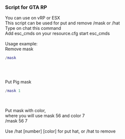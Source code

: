 <h3>Script for GTA RP</h3>

You can use on vRP or ESX
<br>
This script can be used for put and remove /mask or /hat
<br>
Type on chat this command
<br>
Add esc_cmds on your resource.cfg start esc_cmds
<br>
<br>
Usage example: 
<br>
Remove mask 
<br>
```lua
/mask
```
<br>
<br>

Put Pig mask
<br>
```lua
/mask 1
```
<br>
<br>
Put mask with color, 
<br>
where you will use mask 56 and color 7
<br>
/mask 56 7

<br>
<br>
Use /hat [number] [color] for put hat, or /hat to remove